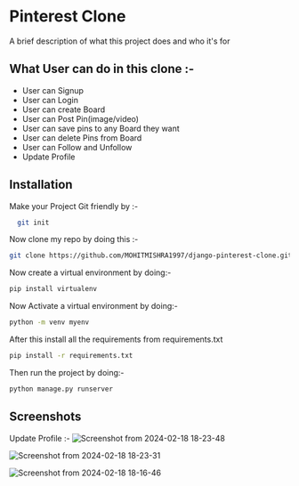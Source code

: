 
# Pinterest Clone

A brief description of what this project does and who it's for




## What User can do in this clone :-

 - User can Signup
 - User can Login
 - User can create Board
 - User can Post Pin(image/video)
 - User can save pins to any Board they want
 - User can delete Pins from Board
 - User can Follow and Unfollow
 - Update Profile



## Installation

Make your Project Git friendly by :-

```bash
  git init
```

Now clone my repo by doing this :-

```bash
git clone https://github.com/MOHITMISHRA1997/django-pinterest-clone.git
```


Now create a virtual environment by doing:-

```bash
pip install virtualenv
```

Now Activate a virtual environment by doing:-

```bash
python -m venv myenv
```

After this install all the requirements from requirements.txt

```bash
pip install -r requirements.txt
```

Then run the project by doing:-

```bash
python manage.py runserver
```

## Screenshots 

Update Profile :-
![Screenshot from 2024-02-18 18-23-48](https://github.com/MOHITMISHRA1997/django-pinterest-clone/assets/125533299/62410b9f-f6fb-411e-a6f4-b8ea39a4c36e)

![Screenshot from 2024-02-18 18-23-31](https://github.com/MOHITMISHRA1997/django-pinterest-clone/assets/125533299/30db880a-9b4f-410d-ad8f-84eceb69d6d3)

![Screenshot from 2024-02-18 18-16-46](https://github.com/MOHITMISHRA1997/django-pinterest-clone/assets/125533299/8e828e5d-c970-4a73-993c-fd18c1216982)

